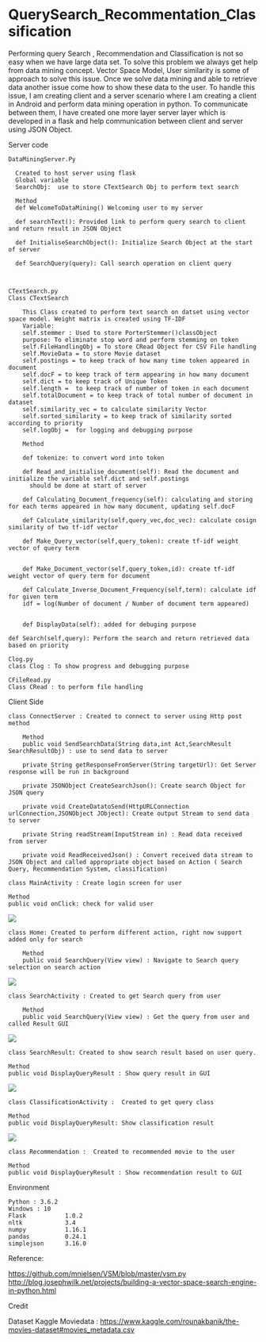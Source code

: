 # QuerySearch_Recommentation_Classification
Performing query Search , Recommendation and Classification is not so easy when we have large data set. To solve this problem we always get help from data mining concept. Vector Space Model, User similarity is some of approach to solve this issue. Once we solve data mining and able to retrieve data another issue come how to show these data to the user. To handle this issue, I am creating client and a server scenario where I am creating a client in Android and perform data mining operation in python. To communicate between them, I have created one more layer server layer which is developed in a flask and help  communication between client and server using JSON Object.


Server code

    DataMiningServer.Py

      Created to host server using flask 
      Global variable
      SearchObj:  use to store CTextSearch Obj to perform text search

      Method
      def WelcomeToDataMining() Welcoming user to my server 

      def searchText(): Provided link to perform query search to client and return result in JSON Object

      def InitialiseSearchObject(): Initialize Search Object at the start of server

      def SearchQuery(query): Call search operation on client query



    CTextSearch.py
    Class CTextSearch 

      	This Class created to perform text search on datset using vector space model. Weight matrix is created using TF-IDF 
        Variable: 
      	self.stemmer : Used to store PorterStemmer()classObject 
      	purpose: To eliminate stop word and perform stemming on token
      	self.FileHandlingObj = To store CRead Object for CSV File handling 
      	self.MovieData = to store Movie dataset
      	self.postings = to keep track of how many time token appeared in document
      	self.docF = to keep track of term appearing in how many document
      	self.dict = to keep track of Unique Token
      	self.length =  to keep track of number of token in each document
      	self.totalDocument = to keep track of total number of document in dataset
      	self.similarity_vec = to calculate similarity Vector
      	self.sorted_similarity = to keep track of similarity sorted according to priority 
       	self.logObj =  for logging and debugging purpose

      	Method

      	def tokenize: to convert word into token 

      	def Read_and_initialise_document(self): Read the document and initialize the variable self.dict and self.postings
          should be done at start of server

      	def Calculating_Document_frequency(self): calculating and storing for each terms appeared in how many document, updating self.docF

      	def Calculate_similarity(self,query_vec,doc_vec): calculate cosign similarity of two tf-idf vector

      	def Make_Query_vector(self,query_token): create tf-idf weight vector of query term


      	def Make_Document_vector(self,query_token,id): create tf-idf weight vector of query term for document

      	def Calculate_Inverse_Document_Frequency(self,term): calculate idf for given term
      	idf = log(Number of document / Number of document term appeared)


      	def DisplayData(self): added for debuging purpose

	def Search(self,query): Perform the search and return retrieved data based on priority 

    Clog.py
	class Clog : To show progress and debugging purpose

    CFileRead.py
	Class CRead : to perform file handling 


Client Side 


	class ConnectServer : Created to connect to server using Http post method 

		Method 
		public void SendSearchData(String data,int Act,SearchResult SearchResultObj) : use to send data to server

		private String getResponseFromServer(String targetUrl): Get Server response will be run in background

		private JSONObject CreateSearchJson(): Create search Object for JSON query

		private void CreateDatatoSend(HttpURLConnection urlConnection,JSONObject JObject): Create output Stream to send data to server

		private String readStream(InputStream in) : Read data received from server

		private void ReadReceivedJson() : Convert received data stream to JSON Object and called appropriate object based on Action ( Search Query, Recommendation System, classification)

	class MainActivity : Create login screen for user

	Method
	public void onClick: check for valid user
![](https://github.com/BhaskarTrivedi/QuerySearch_Recommentation_Classification/blob/master/Img/Client_Login.JPG)


	class Home: Created to perform different action, right now support added only for search
		
		Method 
		public void SearchQuery(View view) : Navigate to Search query selection on search action
		
![](https://github.com/BhaskarTrivedi/QuerySearch_Recommentation_Classification/blob/master/Img/Home.jpg)
 

	class SearchActivity : Created to get Search query from user

		Method 
		public void SearchQuery(View view) : Get the query from user and called Result GUI
![](https://github.com/BhaskarTrivedi/QuerySearch_Recommentation_Classification/blob/master/Img/Search_Query.jpg)
	
	class SearchResult: Created to show search result based on user query.

	Method 
	public void DisplayQueryResult : Show query result in GUI
	
![](https://github.com/BhaskarTrivedi/QuerySearch_Recommentation_Classification/blob/master/Img/Search_Result.jpg)

	class ClassificationActivity :  Created to get query class 
	
	Method 
	public void DisplayQueryResult: Show classification result
	
![](https://github.com/BhaskarTrivedi/QuerySearch_Recommentation_Classification/blob/master/Img/Classification.JPG)

	class Recommendation :  Created to recommended movie to the user
	
	Method
	public void DisplayQueryResult : Show recommendation result to GUI

	

Environment

	Python : 3.6.2
	Windows : 10
	Flask           1.0.2
	nltk            3.4
	numpy           1.16.1
	pandas          0.24.1
	simplejson      3.16.0


Reference:

https://github.com/mnielsen/VSM/blob/master/vsm.py</br>
http://blog.josephwilk.net/projects/building-a-vector-space-search-engine-in-python.html

Credit

Dataset Kaggle Moviedata : https://www.kaggle.com/rounakbanik/the-movies-dataset#movies_metadata.csv 
